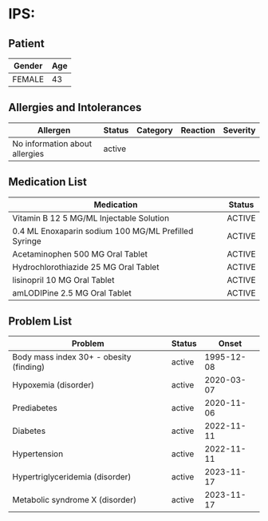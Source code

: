 # IPS:

## Patient

|Gender|Age|
|---|---|
|FEMALE|43|

## Allergies and Intolerances

|Allergen|Status|Category|Reaction|Severity|
|---|---|---|---|---|
|No information about allergies|active||||

## Medication List

|Medication|Status|
|---|---|
|Vitamin B 12 5 MG/ML Injectable Solution|ACTIVE|
|0.4 ML Enoxaparin sodium 100 MG/ML Prefilled Syringe|ACTIVE|
|Acetaminophen 500 MG Oral Tablet|ACTIVE|
|Hydrochlorothiazide 25 MG Oral Tablet|ACTIVE|
|lisinopril 10 MG Oral Tablet|ACTIVE|
|amLODIPine 2.5 MG Oral Tablet|ACTIVE|

## Problem List

|Problem|Status|Onset|
|---|---|---|
|Body mass index 30+ - obesity (finding)|active|1995-12-08|
|Hypoxemia (disorder)|active|2020-03-07|
|Prediabetes|active|2020-11-06|
|Diabetes|active|2022-11-11|
|Hypertension|active|2022-11-11|
|Hypertriglyceridemia (disorder)|active|2023-11-17|
|Metabolic syndrome X (disorder)|active|2023-11-17|
